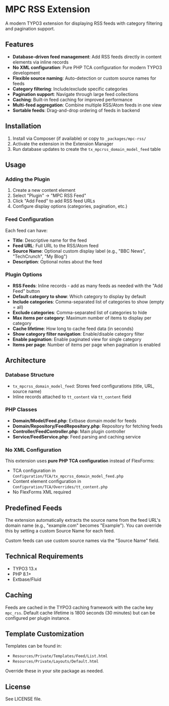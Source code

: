 # MPC RSS Extension

A modern TYPO3 extension for displaying RSS feeds with category filtering and pagination support.

## Features

- **Database-driven feed management**: Add RSS feeds directly in content elements via inline records
- **No XML configuration**: Pure PHP TCA configuration for modern TYPO3 development
- **Flexible source naming**: Auto-detection or custom source names for feeds
- **Category filtering**: Include/exclude specific categories
- **Pagination support**: Navigate through large feed collections
- **Caching**: Built-in feed caching for improved performance
- **Multi-feed aggregation**: Combine multiple RSS/Atom feeds in one view
- **Sortable feeds**: Drag-and-drop ordering of feeds in backend

## Installation

1. Install via Composer (if available) or copy to `_packages/mpc-rss/`
2. Activate the extension in the Extension Manager
3. Run database updates to create the `tx_mpcrss_domain_model_feed` table

## Usage

### Adding the Plugin

1. Create a new content element
2. Select "Plugin" → "MPC RSS Feed"
3. Click "Add Feed" to add RSS feed URLs
4. Configure display options (categories, pagination, etc.)

### Feed Configuration

Each feed can have:
- **Title**: Descriptive name for the feed
- **Feed URL**: Full URL to the RSS/Atom feed
- **Source Name**: Optional custom display label (e.g., "BBC News", "TechCrunch", "My Blog")
- **Description**: Optional notes about the feed

### Plugin Options

- **RSS Feeds**: Inline records - add as many feeds as needed with the "Add Feed" button
- **Default category to show**: Which category to display by default
- **Include categories**: Comma-separated list of categories to show (empty = all)
- **Exclude categories**: Comma-separated list of categories to hide
- **Max items per category**: Maximum number of items to display per category
- **Cache lifetime**: How long to cache feed data (in seconds)
- **Show category filter navigation**: Enable/disable category filter
- **Enable pagination**: Enable paginated view for single category
- **Items per page**: Number of items per page when pagination is enabled

## Architecture

### Database Structure

- `tx_mpcrss_domain_model_feed`: Stores feed configurations (title, URL, source name)
- Inline records attached to `tt_content` via `tt_content` field

### PHP Classes

- **Domain/Model/Feed.php**: Extbase domain model for feeds
- **Domain/Repository/FeedRepository.php**: Repository for fetching feeds
- **Controller/FeedController.php**: Main plugin controller
- **Service/FeedService.php**: Feed parsing and caching service

### No XML Configuration

This extension uses **pure PHP TCA configuration** instead of FlexForms:
- TCA configuration in `Configuration/TCA/tx_mpcrss_domain_model_feed.php`
- Content element configuration in `Configuration/TCA/Overrides/tt_content.php`
- No FlexForms XML required

## Predefined Feeds

The extension automatically extracts the source name from the feed URL's domain name (e.g., "example.com" becomes "Example"). You can override this by setting a custom Source Name for each feed.

Custom feeds can use custom source names via the "Source Name" field.

## Technical Requirements

- TYPO3 13.x
- PHP 8.1+
- Extbase/Fluid

## Caching

Feeds are cached in the TYPO3 caching framework with the cache key `mpc_rss`. Default cache lifetime is 1800 seconds (30 minutes) but can be configured per plugin instance.

## Template Customization

Templates can be found in:
- `Resources/Private/Templates/Feed/List.html`
- `Resources/Private/Layouts/Default.html`

Override these in your site package as needed.

## License

See LICENSE file.

